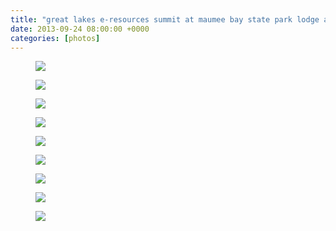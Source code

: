 ```yaml
---
title: "great lakes e-resources summit at maumee bay state park lodge and conference center"
date: 2013-09-24 08:00:00 +0000
categories: [photos]
---
```

<div class="gallery">
   <div class="gallery__column">
      <figure class="gallery__thumb">
   <img src="/assets/img/41faf350e9.jpg" class="gallery__image">
</figure>
   <figure class="gallery__thumb">
   <img src="/assets/img/4feaf09139.jpg" class="gallery__image">
</figure>
   <figure class="gallery__thumb">
   <img src="/assets/img/0aabb6bcf0.jpg" class="gallery__image">
</figure>
</div>
<div class="gallery__column">
   <figure class="gallery__thumb">
   <img src="/assets/img/5f78831209.jpg" class="gallery__image">
</figure>
   <figure class="gallery__thumb">
   <img src="/assets/img/0c23127868.jpg" class="gallery__image">
</figure>
   <figure class="gallery__thumb">
   <img src="/assets/img/89a95bc9d8.jpg" class="gallery__image">
</figure>
</div>
<div class="gallery__column">
   <figure class="gallery__thumb">
   <img src="/assets/img/f92d1f3f35.jpg" class="gallery__image">
</figure>
   <figure class="gallery__thumb">
   <img src="/assets/img/b8186f3da5.jpg" class="gallery__image">
</figure>
   <figure class="gallery__thumb">
   <img src="/assets/img/6a9f5db91c.jpg" class="gallery__image">
</figure>
</div>
</div>